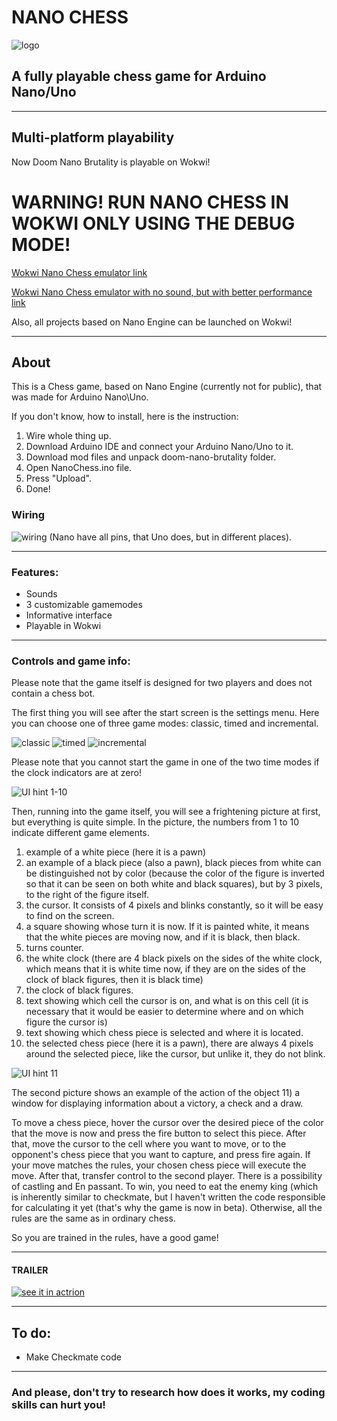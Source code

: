 # NANO CHESS
![logo](/Images/NanoChessLogoR.png?raw=true)
## A fully playable chess game for Arduino Nano/Uno
____

## Multi-platform playability

Now Doom Nano Brutality is playable on Wokwi!

# WARNING! RUN NANO CHESS IN WOKWI ONLY USING THE DEBUG MODE!

[Wokwi Nano Chess emulator link](https://wokwi.com/projects/371236223885557761)

[Wokwi Nano Chess emulator with no sound, but with better performance link](https://wokwi.com/projects/371330181778109441)

Also, all projects based on Nano Engine can be launched on Wokwi!

____

## About

This is a Chess game, based on Nano Engine (currently not for public), that was made for Arduino Nano\Uno.

If you don't know, how to install, here is the instruction:
1. Wire whole thing up.
2. Download Arduino IDE and connect your Arduino Nano/Uno to it.
3. Download mod files and unpack doom-nano-brutality folder.
4. Open NanoChess.ino file.
5. Press "Upload".
6. Done!

### Wiring

![wiring](/Images/wiring.png?raw=true)
(Nano have all pins, that Uno does, but in different places).
___

### Features:
* Sounds
* 3 customizable gamemodes
* Informative interface
* Playable in Wokwi

___

### Controls and game info:

Please note that the game itself is designed for two players and does not contain a chess bot.

The first thing you will see after the start screen is the settings menu. Here you can choose one of three game modes: classic, timed and incremental.

![classic](/Images/Classic.png?raw=true)
![timed](/Images/Timed.png?raw=true)
![incremental](/Images/Incremental.png?raw=true)

Please note that you cannot start the game in one of the two time modes if the clock indicators are at zero!

![UI hint 1-10](/Images/UI.png?raw=true)

Then, running into the game itself, you will see a frightening picture at first, but everything is quite simple.
In the picture, the numbers from 1 to 10 indicate different game elements.
1) example of a white piece (here it is a pawn)
2) an example of a black piece (also a pawn), black pieces from white can be distinguished not by color (because the color of the figure is inverted so that it can be seen on both white and black squares), but by 3 pixels, to the right of the figure itself.
3) the cursor. It consists of 4 pixels and blinks constantly, so it will be easy to find on the screen.
4) a square showing whose turn it is now. If it is painted white, it means that the white pieces are moving now, and if it is black, then black.
5) turns counter.
6) the white clock (there are 4 black pixels on the sides of the white clock, which means that it is white time now, if they are on the sides of the clock of black figures, then it is black time)
7) the clock of black figures.
8) text showing which cell the cursor is on, and what is on this cell (it is necessary that it would be easier to determine where and on which figure the cursor is)
9) text showing which chess piece is selected and where it is located.
10) the selected chess piece (here it is a pawn), there are always 4 pixels around the selected piece, like the cursor, but unlike it, they do not blink.
    
![UI hint 11](/Images/UI2.png?raw=true)

The second picture shows an example of the action of the object 11) a window for displaying information about a victory, a check and a draw.



To move a chess piece, hover the cursor over the desired piece of the color that the move is now and press the fire button to select this piece. After that, move the cursor to the cell where you want to move, or to the opponent's chess piece that you want to capture, and press fire again. If your move matches the rules, your chosen chess piece will execute the move. After that, transfer control to the second player. There is a possibility of castling and En passant. To win, you need to eat the enemy king (which is inherently similar to checkmate, but I haven't written the code responsible for calculating it yet (that's why the game is now in beta). Otherwise, all the rules are the same as in ordinary chess.

So you are trained in the rules, have a good game!
___

#### **TRAILER**
[![see it in actrion](/Images/prev2.png?raw=true)](https://youtu.be/4uxslUcWOHw)

___

## To do:
+ Make Checkmate code
___

### And please, don't try to research how does it works, my coding skills can hurt you!


